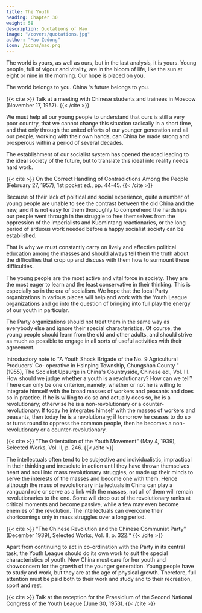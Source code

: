```yaml
---
title: The Youth
heading: Chapter 30
weight: 58
description: Quotations of Mao
image: "/covers/quotations.jpg"
author: "Mao Zedong"
icon: /icons/mao.png
---
```



The world is yours, as well as ours, but in the last analysis, it is yours. Young people, full of vigour and vitality, are in the bloom of life, like the sun at eight or nine in the morning. Our hope is placed on you.

The world belongs to you. China 's future belongs to you.

{{< cite >}}
Talk at a meeting with Chinese students and trainees in Moscow (November 17, 1957).
{{< /cite >}}

We must help all our young people to understand that ours is still a very poor country, that we cannot change this situation radically in a short time, and that only through the united efforts of our younger generation and all our people, working with their own hands, can China be made strong and prosperous within a period of several decades. 

The establishment of our socialist system has opened the road leading to the ideal society of the future, but to translate this ideal into reality needs hard work.

{{< cite >}}
On the Correct Handling of Contradictions Among the People (February 27, 1957), 1st pocket ed., pp. 44-45.
{{< /cite >}}

Because of their lack of political and social experience, quite a number of young people are unable to see the contrast between the old China and the new, and it is not easy for them thoroughly to comprehend the hardships our people went through in the struggle to free themselves from the oppression of the imperialists and Kuomintang reactionaries, or the long period of arduous work needed before a happy socialist society can be established. 

That is why we must constantly carry on lively and effective political education among
the masses and should always tell them the truth about the difficulties that
crop up and discuss with them how to surmount these difficulties.

The young people are the most active and vital force in society. They are the most eager to learn and the least conservative in their thinking. This is especially so in the era of socialism. We hope that the local Party organizations in various places will help and work with the Youth League organizations and go into the question of bringing into full play the energy of our youth in particular. 

The Party organizations should not treat them in the same way as everybody else and ignore their special characteristics. Of course, the young people should learn from the old and other adults, and should strive as much as possible to engage in all sorts of useful activities
with their agreement.

Introductory note to "A Youth Shock Brigade of the No. 9 Agricultural Producers' Co-
operative in Hsinping Township, Chungshan County " (1955), The Socialist Upsurge
in China's Countryside, Chinese ed., Vol. III.
How should we judge whether a youth is a revolutionary? How can we tell?
There can only be one criterion, namely, whether or not he is willing to
integrate himself with the broad masses of workers and peasants and does so
in practice. If he is willing to do so and actually does so, he is a
revolutionary; otherwise he is a non-revolutionary or a counter-revolutionary.
If today he integrates himself with the masses of workers and peasants, then
today he is a revolutionary; if tomorrow he ceases to do so or turns round to
oppress the common people, then he becomes a non-revolutionary or a
counter-revolutionary.

{{< cite >}}
"The Orientation of the Youth Movement" (May 4, 1939), Selected Works, Vol. II, p. 246.
{{< /cite >}}

The intellectuals often tend to be subjective and individualistic, impractical in
their thinking and irresolute in action until they have thrown themselves heart
and soul into mass revolutionary struggles, or made up their minds to serve
the interests of the masses and become one with them. Hence although the
mass of revolutionary intellectuals in China can play a vanguard role or serve
as a link with the masses, not all of them will remain revolutionaries to the
end. Some will drop out of the revolutionary ranks at critical moments and
become passive, while a few may even become enemies of the revolution.
The intellectuals can overcome their shortcomings only in mass struggles
over a long period.

{{< cite >}}
"The Chinese Revolution and the Chinese Communist Party" (December 1939), Selected Works, Vol. II, p. 322.*
{{< /cite >}}

Apart from continuing to act in co-ordination with the Party in its central task, the Youth League should do its own work to suit the special characteristics of youth. New China must care for her youth and showconcern for the growth of the younger generation. Young people have to study and work, but they are at the age of physical growth. Therefore, full attention must be paid both to their work and study and to their recreation,
sport and rest.

{{< cite >}}
Talk at the reception for the Praesidium of the Second National Congress of the Youth
League (June 30, 1953).
{{< /cite >}}
